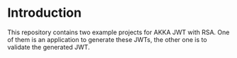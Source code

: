 # Introduction
This repository contains two example projects for AKKA JWT with RSA.
One of them is an application to generate these JWTs, the other one is to validate the generated JWT.